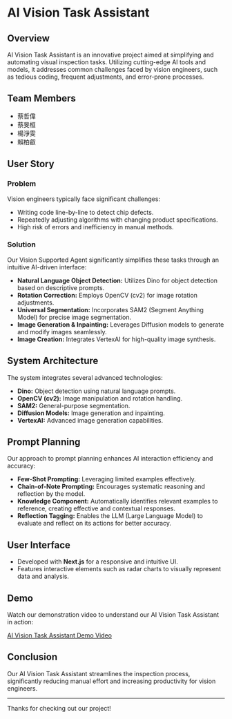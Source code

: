 # AI Vision Task Assistant

## Overview
AI Vision Task Assistant is an innovative project aimed at simplifying and automating visual inspection tasks. Utilizing cutting-edge AI tools and models, it addresses common challenges faced by vision engineers, such as tedious coding, frequent adjustments, and error-prone processes.

## Team Members
- 蔡哲偉
- 蔡旻桓
- 楊淨雯
- 賴柏叡

## User Story

### Problem
Vision engineers typically face significant challenges:
- Writing code line-by-line to detect chip defects.
- Repeatedly adjusting algorithms with changing product specifications.
- High risk of errors and inefficiency in manual methods.

### Solution
Our Vision Supported Agent significantly simplifies these tasks through an intuitive AI-driven interface:

- **Natural Language Object Detection:** Utilizes Dino for object detection based on descriptive prompts.
- **Rotation Correction:** Employs OpenCV (cv2) for image rotation adjustments.
- **Universal Segmentation:** Incorporates SAM2 (Segment Anything Model) for precise image segmentation.
- **Image Generation & Inpainting:** Leverages Diffusion models to generate and modify images seamlessly.
- **Image Creation:** Integrates VertexAI for high-quality image synthesis.

## System Architecture
The system integrates several advanced technologies:
- **Dino:** Object detection using natural language prompts.
- **OpenCV (cv2):** Image manipulation and rotation handling.
- **SAM2:** General-purpose segmentation.
- **Diffusion Models:** Image generation and inpainting.
- **VertexAI:** Advanced image generation capabilities.

## Prompt Planning
Our approach to prompt planning enhances AI interaction efficiency and accuracy:

- **Few-Shot Prompting:** Leveraging limited examples effectively.
- **Chain-of-Note Prompting:** Encourages systematic reasoning and reflection by the model.
- **Knowledge Component:** Automatically identifies relevant examples to reference, creating effective and contextual responses.
- **Reflection Tagging:** Enables the LLM (Large Language Model) to evaluate and reflect on its actions for better accuracy.

## User Interface
- Developed with **Next.js** for a responsive and intuitive UI.
- Features interactive elements such as radar charts to visually represent data and analysis.

## Demo
Watch our demonstration video to understand our AI Vision Task Assistant in action:

[AI Vision Task Assistant Demo Video](http://www.youtube.com/watch?v=XsJ37pzegiA)

## Conclusion
Our AI Vision Task Assistant streamlines the inspection process, significantly reducing manual effort and increasing productivity for vision engineers.

---

Thanks for checking out our project!

